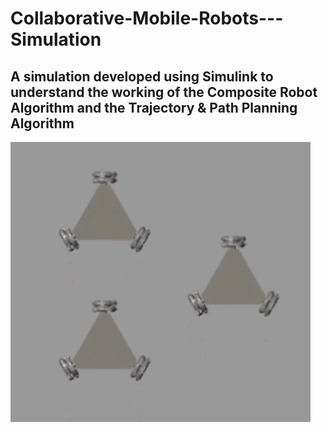 # Collaborative-Mobile-Robots---Simulation
## A simulation developed using Simulink to understand the working of the Composite Robot Algorithm and the Trajectory &amp; Path Planning Algorithm
![Image of Cimulation](https://github.com/Collaborative-AMRs/Collaborative-Mobile-Robots---Simulation/blob/main/pp1.PNG)
